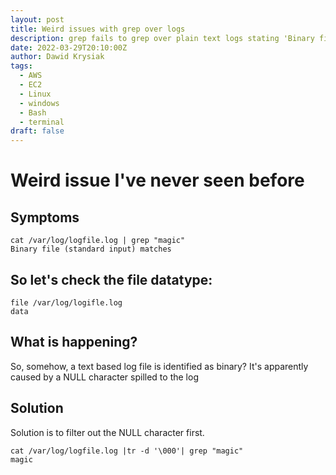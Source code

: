 ```yaml
---
layout: post
title: Weird issues with grep over logs
description: grep fails to grep over plain text logs stating 'Binary file (standard input) matches
date: 2022-03-29T20:10:00Z
author: Dawid Krysiak
tags:
  - AWS
  - EC2
  - Linux
  - windows
  - Bash
  - terminal
draft: false
---
```


# Weird issue I've never seen before

## Symptoms
```
cat /var/log/logfile.log | grep "magic"
Binary file (standard input) matches
```
## So let's check the file datatype:
```
file /var/log/logifle.log
data
```
## What is happening?
So, somehow, a text based log file is identified as binary?
It's apparently caused by a NULL character spilled to the log

## Solution
Solution is to filter out the NULL character first.

```
cat /var/log/logfile.log |tr -d '\000'| grep "magic"
magic
```